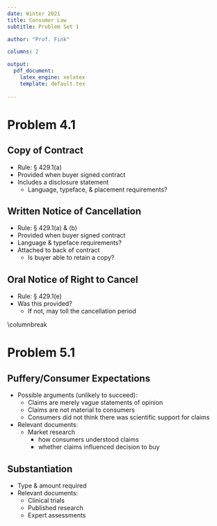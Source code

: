 ```yaml
---
date: Winter 2021
title: Consumer Law
subtitle: Problem Set 1

author: "Prof. Fink"

columns: 2

output: 
  pdf_document:
    latex_engine: xelatex
    template: default.tex
    
---
```


# Problem 4.1 

## Copy of Contract

- Rule: § 429.1(a)
- Provided when buyer signed contract
- Includes a disclosure statement
  - Language, typeface, & placement requirements?

## Written Notice of Cancellation

- Rule: § 429.1(a) & (b) 
- Provided when buyer signed contract 
- Language & typeface requirements?
- Attached to back of contract 
  - Is buyer able to retain a copy?
    
## Oral Notice of Right to Cancel

- Rule: § 429.1(e)
- Was this provided? 
  - If not, may toll the cancellation period

\columnbreak

# Problem 5.1

## Puffery/Consumer Expectations 
- Possible arguments (unlikely to succeed):
  - Claims are merely vague statements of opinion
  - Claims are not material to consumers
  - Consumers did not think there was scientific support for claims
- Relevant documents:
  - Market research
    - how consumers understood claims
    - whether claims influenced decision to buy

## Substantiation 
- Type & amount required
- Relevant documents: 
  - Clinical trials 
  - Published research 
  - Expert assessments